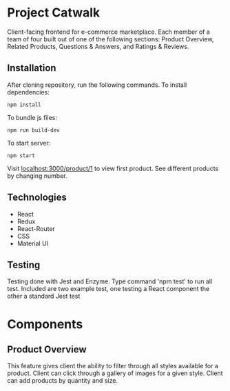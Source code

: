 # Project Catwalk 

Client-facing frontend for e-commerce marketplace. Each member of a team of four built out of one of the following sections: Product Overview, Related Products, Questions & Answers, and Ratings & Reviews. 

## Installation

After cloning repository, run the following commands.
To install dependencies:
```
npm install
```
To bundle js files:
```
npm run build-dev
```
To start server:
```
npm start
```

Visit [localhost:3000/product/1](localhost:3000/product/1) to view first product. See different products by changing number.

## Technologies
- React
- Redux
- React-Router
- CSS
- Material UI

## Testing

Testing done with Jest and Enzyme. Type command 'npm test' to run all test. Included are two example test, one testing a React component the other a standard Jest test

# Components

## Product Overview
This feature gives client the ability to filter through all styles available for a product. Client can click through a gallery of images for a given style. Client can add 
products by quantity and size.

